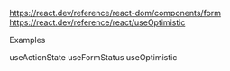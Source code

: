 https://react.dev/reference/react-dom/components/form
https://react.dev/reference/react/useOptimistic

Examples

useActionState
useFormStatus
useOptimistic
